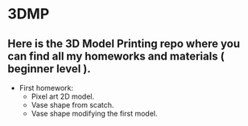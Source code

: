 # 3DMP
## Here is the 3D Model Printing repo where you can find all my homeworks and materials ( beginner level ).

* First homework:
    * Pixel art 2D model.
    * Vase shape from scatch.
    * Vase shape modifying the first model.
